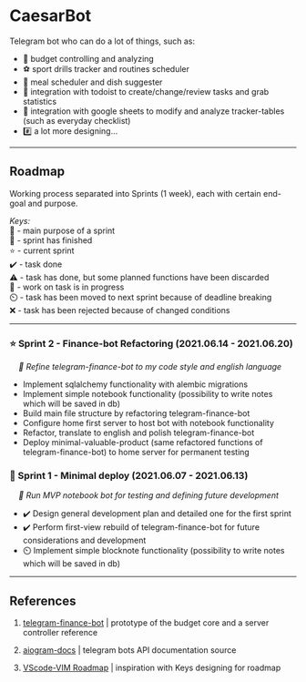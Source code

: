 CaesarBot
===

Telegram bot who can do a lot of things, such as:

- 💸 budget controlling and analyzing
- ⚽ sport drills tracker and routines scheduler
- 🍲 meal scheduler and dish suggester
- 📑 integration with todoist to create/change/review tasks and grab statistics
- 📗 integration with google sheets to modify and analyze tracker-tables (such as everyday checklist)
- #️⃣ a lot more designing...

---

## Roadmap

Working process separated into Sprints (1 week), each with certain end-goal and purpose.

*Keys:*     
🔶 - main purpose of a sprint   
🏁 - sprint has finished     
⭐ - current sprint      
✔️ - task done   
⚠️ - task has done, but some planned functions have been discarded   
🏃️ - work on task is in progress   
⏲️ - task has been moved to next sprint because of deadline breaking      
❌ - task has been rejected because of changed conditions   

---

### ⭐ Sprint 2 - Finance-bot Refactoring (2021.06.14 - 2021.06.20)

&nbsp;&nbsp;&nbsp;&nbsp;*🔶 Refine telegram-finance-bot to my code style and english language*

- Implement sqlalchemy functionality with alembic migrations
- Implement simple notebook functionality (possibility to write notes which will be saved in db)
- Build main file structure by refactoring telegram-finance-bot 
- Configure home first server to host bot with notebook functionality
- Refactor, translate to english and polish telegram-finance-bot
- Deploy minimal-valuable-product (same refactored functions of telegram-finance-bot) to home server for permanent testing

### 🏁 Sprint 1 - Minimal deploy (2021.06.07 - 2021.06.13)

&nbsp;&nbsp;&nbsp;&nbsp;*🔶 Run MVP notebook bot for testing and defining future development*

- ✔️ Design general development plan and detailed one for the first sprint 
- ✔️ Perform first-view rebuild of telegram-finance-bot for future considerations and development
- ⏲️ Implement simple blocknote functionality (possibility to write notes which will be saved in db)

---

## References

1. [telegram-finance-bot](https://github.com/alexey-goloburdin/telegram-finance-bot) | prototype of the budget core and a server controller reference

2. [aiogram-docs](https://docs.aiogram.dev/en/latest/) | telegram bots API documentation source

3. [VScode-VIM Roadmap](https://github.com/VSCodeVim/Vim/blob/master/ROADMAP.md) | inspiration with Keys designing for roadmap





